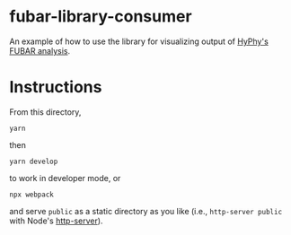 # fubar-library-consumer

An example of how to use the library for visualizing output of [HyPhy's](http://hyphy.org/) [FUBAR analysis](http://hyphy.org/methods/selection-methods/#fubar).

# Instructions

From this directory,

```
yarn
```

then

```
yarn develop
```

to work in developer mode, or

```
npx webpack
```

and serve `public` as a static directory as you like (i.e., `http-server public` with Node's [http-server](https://www.npmjs.com/package/http-server)).